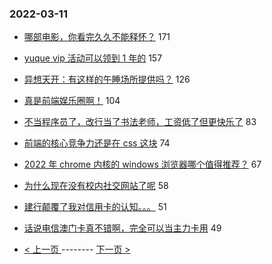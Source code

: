 ### 2022-03-11 
- [哪部电影，你看完久久不能释怀？](https://www.v2ex.com/t/839674) 171
- [yuque vip 活动可以领到 1 年的](https://www.v2ex.com/t/839578) 157
- [异想天开：有这样的午睡场所提供吗？](https://www.v2ex.com/t/839585) 126
- [真是前端娱乐圈啊！](https://www.v2ex.com/t/839669) 104
- [不当程序员了，改行当了书法老师，工资低了但更快乐了](https://www.v2ex.com/t/839599) 83
- [前端的核心竞争力还是在 css 这块](https://www.v2ex.com/t/839655) 74
- [2022 年 chrome 内核的 windows 浏览器哪个值得推荐？](https://www.v2ex.com/t/839613) 67
- [为什么现在没有校内社交网站了呢](https://www.v2ex.com/t/839527) 58
- [建行颠覆了我对信用卡的认知。。。](https://www.v2ex.com/t/839530) 51
- [话说电信澳门卡真不错啊，完全可以当主力卡用](https://www.v2ex.com/t/839625) 49 

- [ < 上一页 ](https://github.com/able8/v2ex-hot-record/blob/master/2022-03-10.md) -------- [ 下一页 > ](https://github.com/able8/v2ex-hot-record/blob/master/2022-03-12.md)